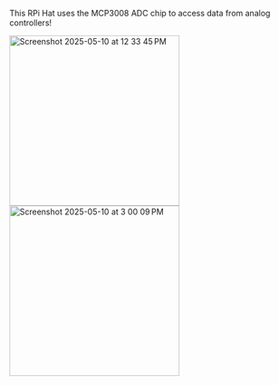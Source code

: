 This RPi Hat uses the MCP3008 ADC chip to access data from analog controllers!

<img width="300" alt="Screenshot 2025-05-10 at 12 33 45 PM" src="https://github.com/user-attachments/assets/138e454e-2dea-46d0-9f25-602a4a2cae7f" />
<img width="300" alt="Screenshot 2025-05-10 at 3 00 09 PM" src="https://github.com/user-attachments/assets/5d4cae71-3691-4d54-b846-189808db24e6" />
